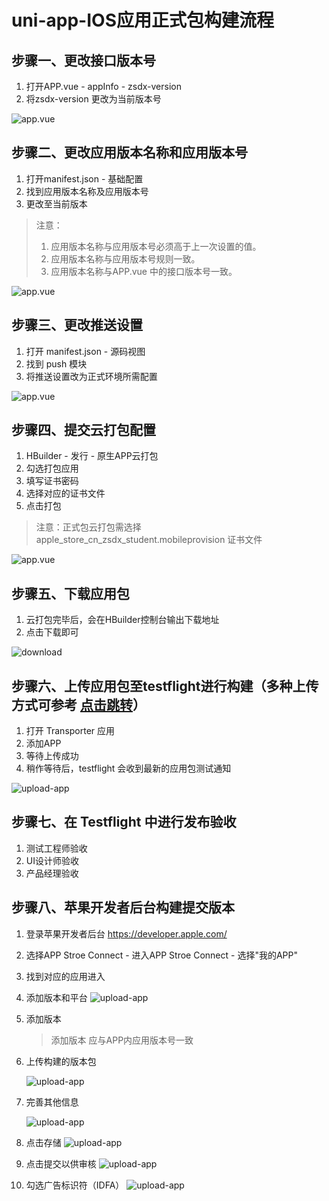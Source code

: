 # uni-app-IOS应用正式包构建流程

## 步骤一、更改接口版本号
1. 打开APP.vue - appInfo - zsdx-version
2. 将zsdx-version 更改为当前版本号

![app.vue](http://images.wangenbo.com/Snipaste_2020-05-20_08-39-15.png)

## 步骤二、更改应用版本名称和应用版本号
1. 打开manifest.json - 基础配置
2. 找到应用版本名称及应用版本号
3. 更改至当前版本

> 注意：
> 1. 应用版本名称与应用版本号必须高于上一次设置的值。
> 2. 应用版本名称与应用版本号规则一致。
> 3. 应用版本名称与APP.vue 中的接口版本号一致。

![app.vue](http://images.wangenbo.com/Snipaste_2020-05-20_08-38-51.png)

## 步骤三、更改推送设置
1. 打开 manifest.json - 源码视图
2. 找到 push 模块
3. 将推送设置改为正式环境所需配置

![app.vue](http://images.wangenbo.com/push_screen_shoot.png)

## 步骤四、提交云打包配置
1. HBuilder - 发行 - 原生APP云打包
2. 勾选打包应用
3. 填写证书密码
4. 选择对应的证书文件
5. 点击打包

> 注意：正式包云打包需选择 apple_store_cn_zsdx_student.mobileprovision 证书文件

![app.vue](http://images.wangenbo.com/Snipaste_2020-05-20_08-36-14.png)

## 步骤五、下载应用包

1. 云打包完毕后，会在HBuilder控制台输出下载地址
2. 点击下载即可

![download](http://images.wangenbo.com/Snipaste_2020-05-20_08-40-28.png)

## 步骤六、上传应用包至testflight进行构建（多种上传方式可参考 [点击跳转](https://github.com/Wangenbo/notes/blob/master/Tools/ipa%E4%B8%8A%E4%BC%A0%E8%87%B3appstore%20%E7%9A%84%E5%87%A0%E7%A7%8D%E6%96%B9%E5%BC%8F.md)）
1. 打开 Transporter 应用
2. 添加APP
3. 等待上传成功
4. 稍作等待后，testflight 会收到最新的应用包测试通知

![upload-app](http://images.wangenbo.com/Snipaste_2020-05-20_08-43-12.png)

## 步骤七、在 Testflight 中进行发布验收
1. 测试工程师验收
2. UI设计师验收
3. 产品经理验收

## 步骤八、苹果开发者后台构建提交版本

1. 登录苹果开发者后台 https://developer.apple.com/
2. 选择APP Stroe Connect - 进入APP Stroe Connect - 选择"我的APP"
3. 找到对应的应用进入
4. 添加版本和平台
    ![upload-app](http://images.wangenbo.com/Snipaste_2020-05-20_08-45-18.png)
5. 添加版本
    > 添加版本 应与APP内应用版本号一致


6. 上传构建的版本包

    ![upload-app](http://images.wangenbo.com/Snipaste_2020-05-20_08-48-23.png)
7. 完善其他信息

    ![upload-app](http://images.wangenbo.com/Snipaste_2020-05-20_08-49-43.png)
8. 点击存储
     ![upload-app](http://images.wangenbo.com/save_image.png)
9. 点击提交以供审核
     ![upload-app](http://images.wangenbo.com/commit_image.png)
10. 勾选广告标识符（IDFA）
     ![upload-app](http://images.wangenbo.com/Snipaste_2020-06-07_15-55-05.png)

